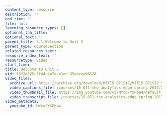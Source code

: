 ```yaml
---
content_type: resource
description: ''
end_time: ''
file: null
learning_resource_types: []
optional_tab_title: ''
optional_text: ''
parent_title: 5.1 Welcome to Unit 5
parent_type: CourseSection
related_resources_text: ''
resource_index_text: ''
resourcetype: Video
start_time: ''
title: Welcome to Unit 5
uid: 58f2d325-3f44-4a7a-41ec-39eacee96528
video_files:
  archive_url: https://archive.org/download/MIT15.071S17/MIT15_071S17_Session_5.1.01_300k.mp4
  video_captions_file: /courses/15-071-the-analytics-edge-spring-2017/3a995a206fcc59fdb3dd841639626af3_MYcoFYXPba4.vtt
  video_thumbnail_file: https://img.youtube.com/vi/MYcoFYXPba4/default.jpg
  video_transcript_file: /courses/15-071-the-analytics-edge-spring-2017/497efe0b5d5c6d2ddff208d39c6a9461_MYcoFYXPba4.pdf
video_metadata:
  youtube_id: MYcoFYXPba4
---
```


